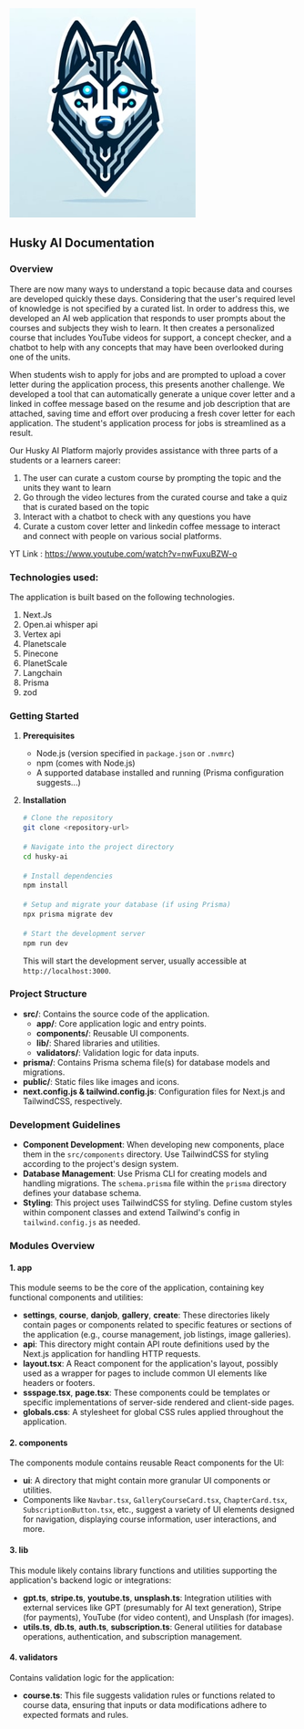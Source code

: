 ![Husky AI](https://github.com/connectamey/husky-ai/blob/main/Husky_AI.jpg)

## Husky AI Documentation

### Overview
There are now many ways to understand a topic because data and courses are developed quickly these days. Considering that the user's required level of knowledge is not specified by a curated list. In order to address this, we developed an AI web application that responds to user prompts about the courses and subjects they wish to learn. It then creates a personalized course that includes YouTube videos for support, a concept checker, and a chatbot to help with any concepts that may have been overlooked during one of the units. 

When students wish to apply for jobs and are prompted to upload a cover letter during the application process, this presents another challenge. We developed a tool that can automatically generate a unique cover letter and a linked in coffee message based on the resume and job description that are attached, saving time and effort over producing a fresh cover letter for each application. The student's application process for jobs is streamlined as a result.
 
Our Husky AI Platform majorly provides assistance with three parts of a students or a learners career:
1. The user can curate a custom course by prompting the topic and the units they want to learn
2. Go through the video lectures from the curated course and take a quiz that is curated based on the topic
3. Interact with a chatbot to check with any questions you have
4. Curate a custom cover letter and linkedin coffee message to interact and connect with people on various social platforms.

YT Link : https://www.youtube.com/watch?v=nwFuxuBZW-o

### Technologies used:

The application is built based on the following technologies.

1. Next.Js
2. Open.ai whisper api
3. Vertex api
4. Planetscale 
5. Pinecone
6. PlanetScale
7. Langchain
8. Prisma
9. zod

### Getting Started

1. **Prerequisites**
   - Node.js (version specified in `package.json` or `.nvmrc`)
   - npm (comes with Node.js)
   - A supported database installed and running (Prisma configuration suggests...)

2. **Installation**
   ```bash
   # Clone the repository
   git clone <repository-url>

   # Navigate into the project directory
   cd husky-ai

   # Install dependencies
   npm install

   # Setup and migrate your database (if using Prisma)
   npx prisma migrate dev

   # Start the development server
   npm run dev
   ```
   This will start the development server, usually accessible at `http://localhost:3000`.

### Project Structure

- **src/**: Contains the source code of the application.
  - **app/**: Core application logic and entry points.
  - **components/**: Reusable UI components.
  - **lib/**: Shared libraries and utilities.
  - **validators/**: Validation logic for data inputs.
- **prisma/**: Contains Prisma schema file(s) for database models and migrations.
- **public/**: Static files like images and icons.
- **next.config.js & tailwind.config.js**: Configuration files for Next.js and TailwindCSS, respectively.

### Development Guidelines

- **Component Development**: When developing new components, place them in the `src/components` directory. Use TailwindCSS for styling according to the project's design system.
- **Database Management**: Use Prisma CLI for creating models and handling migrations. The `schema.prisma` file within the `prisma` directory defines your database schema.
- **Styling**: This project uses TailwindCSS for styling. Define custom styles within component classes and extend Tailwind's config in `tailwind.config.js` as needed.


### Modules Overview

#### 1. **app**
This module seems to be the core of the application, containing key functional components and utilities:
- **settings**, **course**, **danjob**, **gallery**, **create**: These directories likely contain pages or components related to specific features or sections of the application (e.g., course management, job listings, image galleries).
- **api**: This directory might contain API route definitions used by the Next.js application for handling HTTP requests.
- **layout.tsx**: A React component for the application's layout, possibly used as a wrapper for pages to include common UI elements like headers or footers.
- **ssspage.tsx**, **page.tsx**: These components could be templates or specific implementations of server-side rendered and client-side pages.
- **globals.css**: A stylesheet for global CSS rules applied throughout the application.

#### 2. **components**
The components module contains reusable React components for the UI:
- **ui**: A directory that might contain more granular UI components or utilities.
- Components like `Navbar.tsx`, `GalleryCourseCard.tsx`, `ChapterCard.tsx`, `SubscriptionButton.tsx`, etc., suggest a variety of UI elements designed for navigation, displaying course information, user interactions, and more.

#### 3. **lib**
This module likely contains library functions and utilities supporting the application's backend logic or integrations:
- **gpt.ts**, **stripe.ts**, **youtube.ts**, **unsplash.ts**: Integration utilities with external services like GPT (presumably for AI text generation), Stripe (for payments), YouTube (for video content), and Unsplash (for images).
- **utils.ts**, **db.ts**, **auth.ts**, **subscription.ts**: General utilities for database operations, authentication, and subscription management.

#### 4. **validators**
Contains validation logic for the application:
- **course.ts**: This file suggests validation rules or functions related to course data, ensuring that inputs or data modifications adhere to expected formats and rules.
